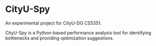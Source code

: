 # CityU-Spy

An experimental project for CityU-DG CS5351.

CityU-Spy is a Python-based performance analysis tool for identifying bottlenecks and providing optimization suggestions.
